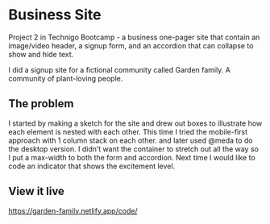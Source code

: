 # Business Site

Project 2 in Technigo Bootcamp - a business one-pager site that contain an image/video header, a signup form, and an accordion that can collapse to show and hide text. 

I did a signup site for a fictional community called Garden family. A community of plant-loving people.

## The problem

I started by making a sketch for the site and drew out boxes to illustrate how each element is nested with each other. This time I tried the mobile-first approach with 1 column stack on each other. and later used @meda to do the desktop version. I didn’t want the container to stretch out all the way so I put a max-width to both the form and accordion. Next time I would like to code an indicator that shows the excitement level.


## View it live
https://garden-family.netlify.app/code/
